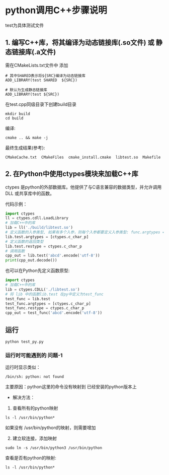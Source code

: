 # python调用C++步骤说明
test为具体测试文件

## 1. 编写C++库，将其编译为动态链接库(.so文件) 或 静态链接库(.a文件)
需在CMakeLists.txt文件中 添加
```
# 其中SHARED表示将${SRC}编译为动态链接库
ADD_LIBRARY(test SHARED  ${SRC})

# 默认为生成静态链接库
ADD_LIBRARY(test ${SRC})
```

在test.cpp同级目录下创建build目录
```
mkdir build
cd build
```
编译:
```
cmake .. && make -j
```

最终生成结果(参考):
```
CMakeCache.txt  CMakeFiles  cmake_install.cmake  libtest.so  Makefile
```

## 2. 在Python中使用ctypes模块来加载C++库
ctypes 是python的外部数据库。他提供了与C语言兼容的数据类型，并允许调用 DLL 或共享库中的函数。

代码示例：
```py
import ctypes
ll = ctypes.cdll.LoadLibrary
# 加载C++中的库
lib = ll('./build/libtest.so')
# 定义函数的入参类型, 如果有多个入参，则每个入参都要定义入参类型: func.argtypes = ctypes.c_char_p, ctypes.c_int
lib.test.argtypes = [ctypes.c_char_p]
# 定义函数的返回类型
lib.test.restype = ctypes.c_char_p
# 调用函数
cpp_out = lib.test('abcd'.encode('utf-8'))
print(cpp_out.decode())
```
也可以在Python先定义函数原型:
```py
import ctypes
# 加载C++中的库
lib = ctypes.CDLL('./libtest.so')
# 将 lib 中的函数lib.test 在py中定义为test_func
test_func = lib.test
test_func.argtypes = [ctypes.c_char_p]
test_func.restype = ctypes.c_char_p
cpp_out = test_func('abcd'.encode('utf-8'))
```

## 运行
```
python test_py.py
```

### 运行时可能遇到的 问题-1
运行时显示类似：
```
/bin/sh: python: not found
```
主要原因：python这里的命令没有映射到 已经安装的python版本上

- 解决方法：
1. 查看所有的python映射
```
ls -l /usr/bin/python*
```
如果没有 /usr/bin/python的映射，则需要增加

2. 建立软连接，添加映射
```
sudo ln -s /usr/bin/python3 /usr/bin/python
```
查看是否有python的映射:
```
ls -l /usr/bin/python*
```
